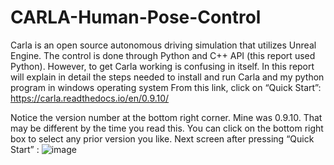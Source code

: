 # CARLA-Human-Pose-Control
Carla is an open source autonomous driving simulation that utilizes Unreal Engine. The control is done through Python and C++ API (this report used Python). However, to get Carla working is confusing in itself. In this report will explain in detail the steps needed to install and run Carla and my python program in windows operating system
From this link, click on “Quick Start”: https://carla.readthedocs.io/en/0.9.10/
 
Notice the version number at the bottom right corner. Mine was 0.9.10. That may be different by the time you read this. You can click on the bottom right box to select any prior version you like. 
	Next screen after pressing “Quick Start” :
![image](https://user-images.githubusercontent.com/60516143/130523697-9e38539b-7cc0-43e9-a527-f7edc5236f55.png)
